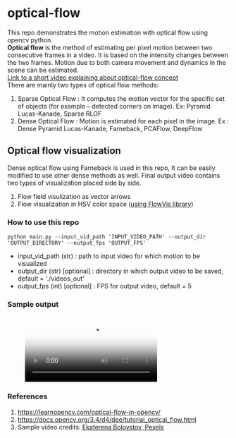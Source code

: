 # optical-flow
This repo demonstrates the motion estimation with optical flow using opencv python.  
**Optical flow** is the method of estimating per pixel motion between two consecutive frames in a video. It is based on the intensity changes between the two frames. Motion due to both camera movement and dynamics in the scene can be estimated.  
[Link to a short video explaining about optical-flow concept](https://www.youtube.com/watch?v=3P911eOFzrU)  
There are mainly two types of optical flow methods:  
1. Sparse Optical Flow : It computes the motion vector for the specific set of objects (for example – detected corners on image). Ex: Pyramid Lucas-Kanade, Sparse RLOF
2. Dense Optical Flow : Motion is estimated for each pixel in the image. Ex : Dense Pyramid Lucas-Kanade, Farneback, PCAFlow, DeepFlow

## Optical flow visualization 
Dense optical flow using Farneback is used in this repo, It can be easily modified to use other dense methods as well. Final output video contains two types of visualization placed side by side.  
1. Flow field visulization as vector arrows 
2. Flow visualization in HSV color space ([using FlowVis library](https://pypi.org/project/flow-vis/))

### How to use this repo
```
python main.py --input_vid_path 'INPUT_VIDEO_PATH' --output_dir 'OUTPUT_DIRECTORY' --output_fps 'OUTPUT_FPS'
```
* input_vid_path (str) : path to input video for which motion to be visualized
* output_dir (str) [optional] : directory in which output video to be saved, default = './videos_out'
* output_fps (int) [optional] : FPS for output video, default = 5

### Sample output 
<figure class="video_container">
  <video controls="true" allowfullscreen="true" poster="path/to/poster_image.png">
    <source src="https://github.com/ihjasahammedm/optical-flow/blob/main/video_out/sample1.mp4" type="video/mp4">
  </video>
</figure>

### References
1. https://learnopencv.com/optical-flow-in-opencv/
2. https://docs.opencv.org/3.4/d4/dee/tutorial_optical_flow.html
3. Sample video credits: [Ekaterena Bolovstov, Pexels](https://www.pexels.com/video/flat-lay-of-wooden-and-concrete-shapes-7295977/)

